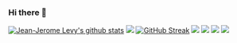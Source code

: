 ### Hi there 👋

[![Jean-Jerome Levy's github stats](https://github-readme-stats.vercel.app/api?username=jeanjerome&show_icons=true)](https://github.com/jeanjerome)
![](http://github-profile-summary-cards.vercel.app/api/cards/stats?username=jeanjerome&theme=github)
[![GitHub Streak](https://streak-stats.demolab.com?user=jeanjerome)](https://git.io/streak-stats)
![](http://github-profile-summary-cards.vercel.app/api/cards/profile-details?username=jeanjerome&theme=github)
![](http://github-profile-summary-cards.vercel.app/api/cards/repos-per-language?username=jeanjerome&theme=github)
![](http://github-profile-summary-cards.vercel.app/api/cards/most-commit-language?username=jeanjerome&theme=github)
![](http://github-profile-summary-cards.vercel.app/api/cards/productive-time?username=jeanjerome&theme=github&utcOffset=8)
